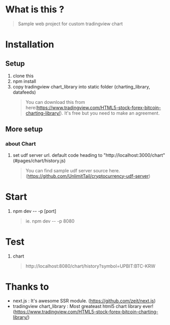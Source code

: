 # What is this ?
> Sample web project for custom tradingview chart

# Installation
## Setup
1. clone this
2. npm install
3. copy tradingview chart_library into static folder (charting_library, datafeeds)
    > You can download this from here(https://www.tradingview.com/HTML5-stock-forex-bitcoin-charting-library/). It's free but you need to make an agreement.
## More setup
### about Chart
1. set udf server url. default code heading to "http://localhost:3000/chart" (#pages/chart/history.js)
    > You can find sample udf server source here. (https://github.com/UnlimitTail/cryptocurrency-udf-server)
# Start
1. npm dev -- -p [port]
    > ie. npm dev -- -p 8080

# Test
1. chart
    > http://localhost:8080/chart/history?symbol=UPBIT:BTC-KRW

# Thanks to
* next.js : It's awesome SSR module. (https://github.com/zeit/next.js)
* tradingview chart_library : Most greateast html5 chart library ever! (https://www.tradingview.com/HTML5-stock-forex-bitcoin-charting-library/)
